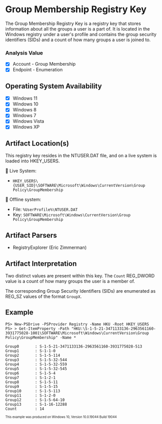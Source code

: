 # Group Membership Registry Key
The Group Membership Registry Key is a registry key that stores information about all the groups a user is a part of. It is located in the Windows registry under a user's profile and contains the group security identifiers (SIDs) and a count of how many groups a user is joined to.

### Analysis Value
 - [x] Account - Group Membership
 - [x] Endpoint - Enumeration

## Operating System Availability
 - [x] Windows 11
 - [x] Windows 10
 - [x] Windows 8
 - [x] Windows 7
 - [x] Windows Vista
 - [x] Windows XP

## Artifact Location(s)
This registry key resides in the NTUSER.DAT file, and on a live system is loaded into HKEY_USERS.

🔋 Live System:
- `HKEY_USERS\{USER_SID}\SOFTWARE\Microsoft\Windows\CurrentVersion\Group Policy\GroupMembership`

🔌 Offline system:
- File: `%UserProfile%\NTUSER.DAT`
- Key: `SOFTWARE\Microsoft\Windows\CurrentVersion\Group Policy\GroupMembership`

## Artifact Parsers
 - RegistryExplorer (Eric Zimmerman)

## Artifact Interpretation
Two distinct values are present within this key. The `Count` REG_DWORD value is a count of how many groups the user is a member of. 

The corresponding Group Security Identifiers (SIDs) are enumerated as REG_SZ values of the format `GroupX`. 

## Example
```
PS> New-PSDrive -PSProvider Registry -Name HKU -Root HKEY_USERS
PS> > Get-ItemProperty -Path "HKU:\S-1-5-21-3471133136-2963561160-3931775028-1001\SOFTWARE\Microsoft\Windows\CurrentVersion\Group Policy\GroupMembership" -Name *

Group0       : S-1-5-21-3471133136-2963561160-3931775028-513
Group1       : S-1-1-0
Group2       : S-1-5-114
Group3       : S-1-5-32-544
Group4       : S-1-5-32-559
Group5       : S-1-5-32-545
Group6       : S-1-5-4
Group7       : S-1-2-1
Group8       : S-1-5-11
Group9       : S-1-5-15
Group10      : S-1-5-113
Group11      : S-1-2-0
Group12      : S-1-5-64-10
Group13      : S-1-16-12288
Count        : 14
```
<sup><sub>This example was produced on Windows 10, Version 10.0.19044 Build 19044</sub></sup>